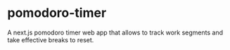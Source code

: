 # pomodoro-timer
A next.js pomodoro timer web app that allows to track work segments and take effective breaks to reset.
